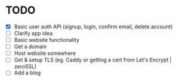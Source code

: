 # TODO

- [x] Basic user auth API (signup, login, confirm email, delete account)
- [ ] Clarify app idea
- [ ] Basic website functionality
- [ ] Get a domain
- [ ] Host website somewhere
- [ ] Get & setup TLS (eg. Caddy or getting a cert from Let's Encrypt | zeroSSL)
- [ ] Add a blog
